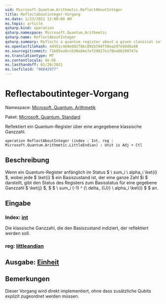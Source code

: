 ```yaml
---
uid: Microsoft.Quantum.Arithmetic.ReflectAboutInteger
title: Reflectaboutinteger-Vorgang
ms.date: 1/23/2021 12:00:00 AM
ms.topic: article
qsharp.kind: operation
qsharp.namespace: Microsoft.Quantum.Arithmetic
qsharp.name: ReflectAboutInteger
qsharp.summary: Reflects a quantum register about a given classical integer.
ms.openlocfilehash: 4d451c4e8e002f86c892b394f58ea2d7e9dd6a48
ms.sourcegitcommit: 71605ea9cc630e84e7ef29027e1f0ea06299747e
ms.translationtype: MT
ms.contentlocale: de-DE
ms.lasthandoff: 01/26/2021
ms.locfileid: "98842977"
---
```

# <a name="reflectaboutinteger-operation"></a>Reflectaboutinteger-Vorgang

Namespace: [Microsoft. Quantum. Arithmetik](xref:Microsoft.Quantum.Arithmetic)

Paket: [Microsoft. Quantum. Standard](https://nuget.org/packages/Microsoft.Quantum.Standard)


Reflektiert ein Quantum-Register über eine angegebene klassische Ganzzahl.

```qsharp
operation ReflectAboutInteger (index : Int, reg : Microsoft.Quantum.Arithmetic.LittleEndian) : Unit is Adj + Ctl
```


## <a name="description"></a>Beschreibung

Wenn ein Quantum-Register anfänglich im Status $ \ sum_i \ alpha_i \ket{i} $, wobei jede $ \ket{i} $ ein Basiszustand ist, der eine ganze Zahl $i $ darstellt, gibt den Status des Registers zum Basisstatus für eine gegebene Ganzzahl $ \ket{j} $, $ $ \ sum_i (-1) ^ {\ delta_ {IJ}} \ alpha_i \ket{i} $ $ an.

## <a name="input"></a>Eingabe

### <a name="index--int"></a>Index: [int](xref:microsoft.quantum.lang-ref.int)

Die klassische Ganzzahl, die den Basiszustand indiziert, der reflektiert werden soll.


### <a name="reg--littleendian"></a>reg: [littleandian](xref:Microsoft.Quantum.Arithmetic.LittleEndian)





## <a name="output--unit"></a>Ausgabe: [Einheit](xref:microsoft.quantum.lang-ref.unit)



## <a name="remarks"></a>Bemerkungen

Dieser Vorgang wird direkt implementiert, ohne dass zusätzliche Qubits explizit zugeordnet werden müssen.